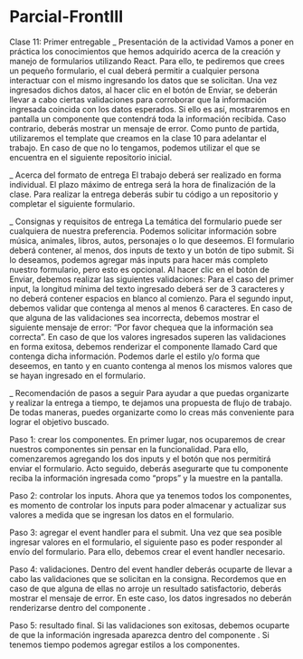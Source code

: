 # Parcial-FrontIII

Clase 11: Primer entregable
_ Presentación de la actividad
Vamos a poner en práctica los conocimientos que hemos adquirido acerca de la creación y manejo de formularios utilizando React. Para ello, te pediremos que crees un pequeño formulario, el cual deberá permitir a cualquier persona interactuar con el mismo ingresando los datos que se solicitan. Una vez ingresados dichos datos, al hacer clic en el botón de Enviar, se deberán llevar a cabo ciertas validaciones para corroborar que la información ingresada coincida con los datos esperados. Si ello es así, mostraremos en pantalla un componente que contendrá toda la información recibida. Caso contrario, deberás mostrar un mensaje de error.
Como punto de partida, utilizaremos el template que creamos en la clase 10 para adelantar el trabajo. En caso de que no lo tengamos, podemos utilizar el que se encuentra en el siguiente repositorio inicial.

_ Acerca del formato de entrega
El trabajo deberá ser realizado en forma individual.
El plazo máximo de entrega será la hora de finalización de la clase.
Para realizar la entrega deberás subir tu código a un repositorio y completar el siguiente formulario.

_ Consignas y requisitos de entrega
La temática del formulario puede ser cualquiera de nuestra preferencia. Podemos solicitar información sobre música, animales, libros, autos, personajes o lo que deseemos.
El formulario deberá contener, al menos, dos inputs de texto y un botón de tipo submit. Si lo deseamos, podemos agregar más inputs para hacer más completo nuestro formulario, pero esto es opcional.
Al hacer clic en el botón de Enviar, debemos realizar las siguientes validaciones:
Para el caso del primer input, la longitud mínima del texto ingresado deberá ser de 3 caracteres y no deberá contener espacios en blanco al comienzo.
Para el segundo input, debemos validar que contenga al menos al menos 6 caracteres.
En caso de que alguna de las validaciones sea incorrecta, debemos mostrar el siguiente mensaje de error:  “Por favor chequea que la información sea correcta”.
En caso de que los valores ingresados superen las validaciones en forma exitosa, debemos renderizar el componente llamado Card que contenga dicha información. Podemos darle el estilo y/o forma que deseemos, en tanto y en cuanto contenga al menos los mismos valores que se hayan ingresado en el formulario.

_ Recomendación de pasos a seguir
Para ayudar a que puedas organizarte y realizar la entrega a tiempo, te dejamos una propuesta de flujo de trabajo. De todas maneras, puedes organizarte como lo creas más conveniente para lograr el objetivo buscado.

Paso 1: crear los componentes.
En primer lugar, nos ocuparemos de crear nuestros componentes sin pensar en la funcionalidad. Para ello, comenzaremos agregando los dos inputs y el botón que nos permitirá enviar el formulario. Acto seguido, deberás asegurarte que tu componente <Card/> reciba la información ingresada como “props” y la muestre en la pantalla.

Paso 2: controlar los inputs.
Ahora que ya tenemos todos los componentes, es momento de controlar los inputs para poder almacenar y actualizar sus valores a medida que se ingresan los datos en el formulario.

Paso 3: agregar el event handler para el submit.
Una vez que sea posible ingresar valores en el formulario, el siguiente paso es poder responder al envío del formulario. Para ello, debemos crear el event handler necesario.

Paso 4: validaciones.
Dentro del event handler deberás ocuparte de llevar a cabo las validaciones que se solicitan en la consigna. Recordemos que en caso de que alguna de ellas no arroje un resultado satisfactorio, deberás mostrar el mensaje de error. En este caso, los datos ingresados no deberán renderizarse dentro del componente <Card/>. 

Paso 5: resultado final.
Si las validaciones son exitosas, debemos ocuparte de que la información ingresada aparezca dentro del componente <Card/>. Si tenemos tiempo podemos agregar estilos a los componentes.
